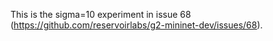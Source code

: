 This is the sigma=10 experiment in issue 68 (https://github.com/reservoirlabs/g2-mininet-dev/issues/68).
